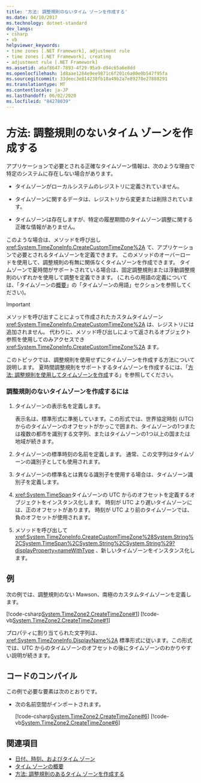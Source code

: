 ```yaml
---
title: '方法: 調整規則のないタイム ゾーンを作成する'
ms.date: 04/10/2017
ms.technology: dotnet-standard
dev_langs:
- csharp
- vb
helpviewer_keywords:
- time zones [.NET Framework], adjustment rule
- time zones [.NET Framework], creating
- adjustment rule [.NET Framework]
ms.assetid: a6af8647-7893-4f29-95a9-d94c65a6e8dd
ms.openlocfilehash: 1d8aae1284e9ee9871c6f201c6a00e0b547f95fa
ms.sourcegitcommit: 33deec3e814238fb18a49b2a7e89278e27888291
ms.translationtype: MT
ms.contentlocale: ja-JP
ms.lasthandoff: 06/02/2020
ms.locfileid: "84278039"
---
```

# <a name="how-to-create-time-zones-without-adjustment-rules"></a>方法: 調整規則のないタイム ゾーンを作成する

アプリケーションで必要とされる正確なタイムゾーン情報は、次のような理由で特定のシステムに存在しない場合があります。

- タイムゾーンがローカルシステムのレジストリに定義されていません。

- タイムゾーンに関するデータは、レジストリから変更または削除されています。

- タイムゾーンは存在しますが、特定の履歴期間のタイムゾーン調整に関する正確な情報がありません。

このような場合は、メソッドを呼び出し <xref:System.TimeZoneInfo.CreateCustomTimeZone%2A> て、アプリケーションで必要とされるタイムゾーンを定義できます。 このメソッドのオーバーロードを使用して、調整規則の有無に関係なくタイムゾーンを作成できます。 タイムゾーンで夏時間がサポートされている場合は、固定調整規則または浮動調整規則のいずれかを使用して調整を定義できます。 (これらの用語の定義については、「タイムゾーンの[概要](time-zone-overview.md)」の「タイムゾーンの用語」セクションを参照してください)。

> [!IMPORTANT]
> メソッドを呼び出すことによって作成されたカスタムタイムゾーン <xref:System.TimeZoneInfo.CreateCustomTimeZone%2A> は、レジストリには追加されません。 代わりに、メソッド呼び出しによって返されるオブジェクト参照を使用してのみアクセスでき <xref:System.TimeZoneInfo.CreateCustomTimeZone%2A> ます。

このトピックでは、調整規則を使用せずにタイムゾーンを作成する方法について説明します。 夏時間調整規則をサポートするタイムゾーンを作成するには、「[方法: 調整規則を使用してタイムゾーンを作成](create-time-zones-with-adjustment-rules.md)する」を参照してください。

### <a name="to-create-a-time-zone-without-adjustment-rules"></a>調整規則のないタイムゾーンを作成するには

1. タイムゾーンの表示名を定義します。

   表示名は、標準形式に準拠しています。この形式では、世界協定時刻 (UTC) からのタイムゾーンのオフセットがかっこで囲まれ、タイムゾーンの1つまたは複数の都市を識別する文字列、またはタイムゾーンの1つ以上の国または地域が続きます。

2. タイムゾーンの標準時刻の名前を定義します。 通常、この文字列はタイムゾーンの識別子としても使用されます。

3. タイムゾーンの標準名とは異なる識別子を使用する場合は、タイムゾーン識別子を定義します。

4. <xref:System.TimeSpan>タイムゾーンの UTC からのオフセットを定義するオブジェクトをインスタンス化します。 時刻が UTC より遅いタイムゾーンには、正のオフセットがあります。 時刻が UTC より前のタイムゾーンでは、負のオフセットが使用されます。

5. メソッドを呼び出して <xref:System.TimeZoneInfo.CreateCustomTimeZone%28System.String%2CSystem.TimeSpan%2CSystem.String%2CSystem.String%29?displayProperty=nameWithType> 、新しいタイムゾーンをインスタンス化します。

## <a name="example"></a>例

次の例では、調整規則のない Mawson、南極のカスタムタイムゾーンを定義します。

[!code-csharp[System.TimeZone2.CreateTimeZone#1](../../../samples/snippets/csharp/VS_Snippets_CLR_System/system.TimeZone2.CreateTimeZone/cs/System.TimeZone2.CreateTimeZone.cs#1)]
[!code-vb[System.TimeZone2.CreateTimeZone#1](../../../samples/snippets/visualbasic/VS_Snippets_CLR_System/system.TimeZone2.CreateTimeZone/vb/System.TimeZone2.CreateTimeZone.vb#1)]

プロパティに割り当てられた文字列は、 <xref:System.TimeZoneInfo.DisplayName%2A> 標準形式に従います。この形式では、UTC からのタイムゾーンのオフセットの後にタイムゾーンのわかりやすい説明が続きます。

## <a name="compiling-the-code"></a>コードのコンパイル

この例で必要な要素は次のとおりです。

- 次の名前空間がインポートされます。

  [!code-csharp[System.TimeZone2.CreateTimeZone#6](../../../samples/snippets/csharp/VS_Snippets_CLR_System/system.TimeZone2.CreateTimeZone/cs/System.TimeZone2.CreateTimeZone.cs#6)]
  [!code-vb[System.TimeZone2.CreateTimeZone#6](../../../samples/snippets/visualbasic/VS_Snippets_CLR_System/system.TimeZone2.CreateTimeZone/vb/System.TimeZone2.CreateTimeZone.vb#6)]

## <a name="see-also"></a>関連項目

- [日付、時刻、およびタイム ゾーン](index.md)
- [タイム ゾーンの概要](time-zone-overview.md)
- [方法: 調整規則のあるタイム ゾーンを作成する](create-time-zones-with-adjustment-rules.md)
